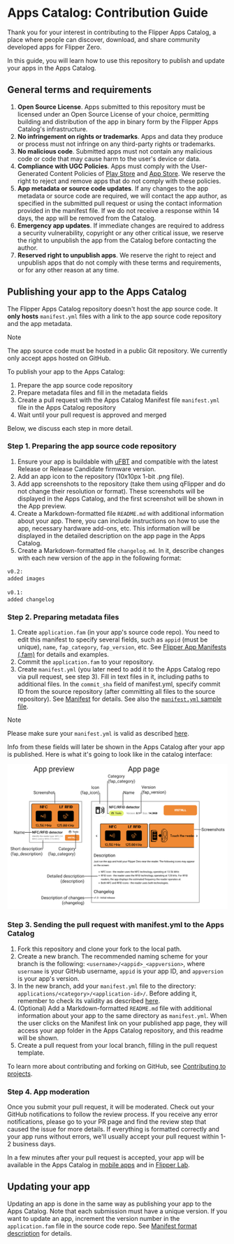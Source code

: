 # Apps Catalog: Contribution Guide

Thank you for your interest in contributing to the Flipper Apps Catalog, a place where people can discover, download, and share community developed apps for Flipper Zero.

In this guide, you will learn how to use this repository to publish and update your apps in the Apps Catalog.

## General terms and requirements

 1. **Open Source License**. Apps submitted to this repository must be licensed under an Open Source License of your choice, permitting building and distribution of the app in binary form by the Flipper Apps Catalog's infrastructure.
 2. **No infringement on rights or trademarks**. Apps and data they produce or process must not infringe on any third-party rights or trademarks.
 3. **No malicious code**. Submitted apps must not contain any malicious code or code that may cause harm to the user's device or data.
 4. **Compliance with UGC Policies**. Apps must comply with the User-Generated Content Policies of [Play Store](https://support.google.com/googleplay/android-developer/answer/9876937) and [App Store](https://developer.apple.com/app-store/review/guidelines/#user-generated-content). We reserve the right to reject and remove apps that do not comply with these policies.
 5. **App metadata or source code updates**. If any changes to the app metadata or source code are required, we will contact the app author, as specified in the submitted pull request or using the contact information provided in the manifest file. If we do not receive a response within 14 days, the app will be removed from the Catalog.
 6. **Emergency app updates**. If immediate changes are required to address a security vulnerability, copyright or any other critical issue, we reserve the right to unpublish the app from the Catalog before contacting the author.
 7. **Reserved right to unpublish apps**. We reserve the right to reject and unpublish apps that do not comply with these terms and requirements, or for any other reason at any time.

## Publishing your app to the Apps Catalog

The Flipper Apps Catalog repository doesn't host the app source code. It **only hosts** `manifest.yml` files with a link to the app source code repository and the app metadata.

> [!NOTE]  
> The app source code must be hosted in a public Git repository. We currently only accept apps hosted on GitHub.

To publish your app to the Apps Catalog:
1. Prepare the app source code repository
2. Prepare metadata files and fill in the metadata fields
3. Create a pull request with the Apps Catalog Manifest file `manifest.yml` file in the Apps Catalog repository
4. Wait until your pull request is approved and merged

Below, we discuss each step in more detail. 

### Step 1. Preparing the app source code repository

 1. Ensure your app is buildable with [uFBT](https://pypi.org/project/ufbt/) and compatible with the latest Release or Release Candidate firmware version.
 2. Add an app icon to the repository (10x10px 1-bit .png file).
 3. Add app screenshots to the repository (take them using qFlipper and do not change their resolution or format). These screenshots will be displayed in the Apps Catalog, and the first screenshot will be shown in the App preview.
 4. Create a Markdown-formatted file `README.md` with additional information about your app. There, you can include instructions on how to use the app, necessary hardware add-ons, etc. This information will be displayed in the detailed description on the app page in the Apps Catalog.
 5. Create a Markdown-formatted file `changelog.md`. In it, describe changes with each new version of the app in the following format:
 
```
v0.2:
added images

v0.1:
added changelog
```

### Step 2. Preparing metadata files

1. Create `application.fam` (in your app's source code repo). You need to edit this manifest to specify several fields, such as `appid` (must be unique), `name`, `fap_category`, `fap_version`, etc. See [Flipper App Manifests (.fam)](https://developer.flipper.net/flipperzero/doxygen/app_manifests.html) for details and examples.
2. Commit the `application.fam` to your repository.
3. Create `manifest.yml` (you later need to add it to the Apps Catalog repo via pull request, see step 3). Fill in text files in it, including paths to additional files. In the `commit_sha` field of manifest.yml, specify commit ID from the source repository (after committing all files to the source repository). See [Manifest](./Manifest.md) for details. See also the [`manifest.yml` sample file](../example/manifest.yml).

> [!NOTE]  
> Please make sure your `manifest.yml` is valid as described [here](Manifest.md#validating-manifest).

Info from these fields will later be shown in the Apps Catalog after your app is published. Here is what it's going to look like in the catalog interface:

<p align="center"><img src="manifest-fields.png" alt="App manifest fields shown in the catalog interface" width="800"/></p>

### Step 3. Sending the pull request with manifest.yml to the Apps Catalog

 1. Fork this repository and clone your fork to the local path.
 2. Create a new branch. The recommended naming scheme for your branch is the following: `<username>/<appid>_<appversion>`, where `username` is your GitHub username, `appid` is your app ID, and `appversion` is your app's version.
 3. In the new branch, add your `manifest.yml` file to the directory: `applications/<category>/<application-id>/`. Before adding it, remember to check its validity as described [here](./Manifest.md#validating-manifest).
 4. (Optional) Add a Markdown-formatted `README.md` file with additional information about your app to the same directory as `manifest.yml`. When the user clicks on the Manifest link on your published app page, they will access your app folder in the Apps Catalog repository, and this readme will be shown.
 5. Create a pull request from your local branch, filling in the pull request template.

To learn more about contributing and forking on GitHub, see [Contributing to projects](https://docs.github.com/en/get-started/quickstart/contributing-to-projects).

### Step 4. App moderation

Once you submit your pull request, it will be moderated. Check out your GitHub notifications to follow the review process. If you receive any error notifications, please go to your PR page and find the review step that caused the issue for more details. If everything is formatted correctly and your app runs without errors, we'll usually accept your pull request within 1-2 business days.

In a few minutes after your pull request is accepted, your app will be available in the Apps Catalog in [mobile apps](https://flpr.app/?ref=blog.flipper.net) and in [Flipper Lab](https://lab.flipper.net/apps).

## Updating your app

Updating an app is done in the same way as publishing your app to the Apps Catalog. Note that each submission must have a unique version. If you want to update an app, increment the version number in the `application.fam` file in the source code repo. See [Manifest format description](./Manifest.md#app-version) for details.